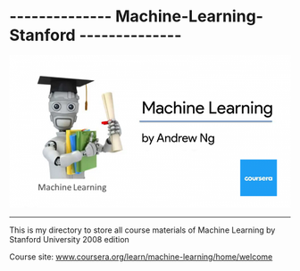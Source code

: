 # -------------- Machine-Learning-Stanford --------------
<img src = "https://raw.githubusercontent.com/lehoangan2906/Machine-Learning-Stanford/main/thumb.png">

---------------------------------------------------------------------------------------

This is my directory to store all course materials of Machine Learning by Stanford University 2008 edition

Course site: www.coursera.org/learn/machine-learning/home/welcome
